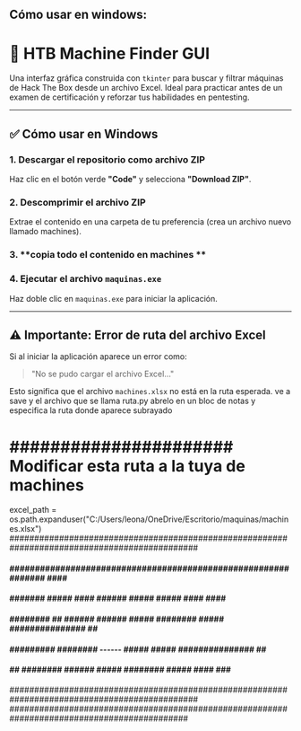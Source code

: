 ## Cómo usar en windows:

# 🧠 HTB Machine Finder GUI

Una interfaz gráfica construida con `tkinter` para buscar y filtrar máquinas de Hack The Box desde un archivo Excel. Ideal para practicar antes de un examen de certificación y reforzar tus habilidades en pentesting.

---

## ✅ Cómo usar en Windows

### 1. **Descargar el repositorio como archivo ZIP**
Haz clic en el botón verde **"Code"** y selecciona **"Download ZIP"**.

### 2. **Descomprimir el archivo ZIP**
Extrae el contenido en una carpeta de tu preferencia (crea un archivo nuevo llamado machines).

### 3. **copia todo el contenido en machines **



### 4. **Ejecutar el archivo `maquinas.exe`**
Haz doble clic en `maquinas.exe` para iniciar la aplicación.

---

## ⚠️ Importante: Error de ruta del archivo Excel

Si al iniciar la aplicación aparece un error como:

> "No se pudo cargar el archivo Excel..."

Esto significa que el archivo `machines.xlsx` no está en la ruta esperada. 
ve a save y el archivo que se llama ruta.py abrelo en un bloc de notas y especifica la ruta donde aparece subrayado


# ######################   Modificar esta ruta a la tuya de machines   #######################
excel_path = os.path.expanduser("C:/Users/leona/OneDrive/Escritorio/maquinas/machines.xlsx")
##############################################################################################
####  ########################################################################################
####  ##############################################################  ####  ##################
####  ####### ##### #### ###### #####          #####            ####  ####  ##################
####  ######## ## ###### ###### ##### ######## ##### ###############  ##  ####################
####  ######### ######## ------ #####          ##### ###############  ##  ####################
####         ## ######## ###### ##### ######## #####            ####  ###  ###################
##############################################################################################
############################################################################################

